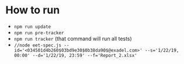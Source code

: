 # How to run

* `npm run update`
* `npm run pre-tracker`
* `npm run tracker` (that command will run all tests)
* `//node eet-spec.js --id='<034501d4b260$03bd9e30$0b38da90$@exadel.com>' --s='1/22/19, 00:00' --d='1/22/19, 23:59' --f='Report_2.xlsx'`


